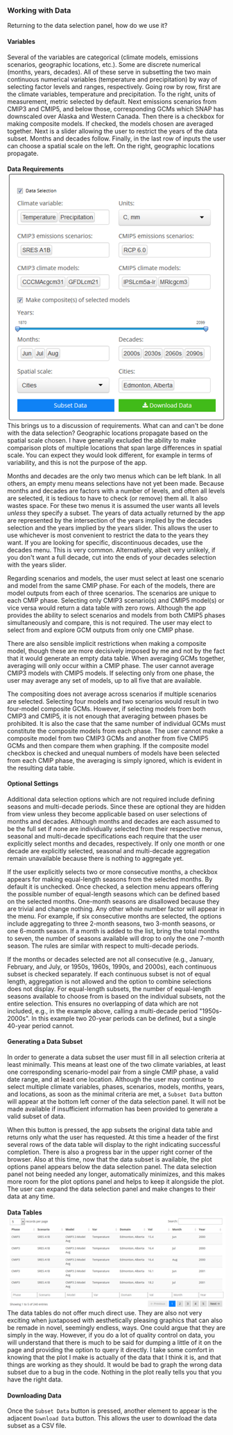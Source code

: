 ### Working with Data

Returning to the data selection panel, how do we use it?

#### Variables

Several of the variables are categorical (climate models, emissions
scenarios, geographic locations, etc.). Some are discrete numerical
(months, years, decades). All of these serve in subsetting the two main
continuous numerical variables (temperature and precipitation) by way of
selecting factor levels and ranges, respectively. Going row by row,
first are the climate variables, temperature and precipitation. To the
right, units of measurement, metric selected by default. Next emissions
scenarios from CMIP3 and CMIP5, and below those, corresponding GCMs
which SNAP has downscaled over Alaska and Western Canada. Then there is
a checkbox for making composite models. If checked, the models chosen
are averaged together. Next is a slider allowing the user to restrict
the years of the data subset. Months and decades follow. Finally, in the
last row of inputs the user can choose a spatial scale on the left. On
the right, geographic locations propagate.

#### Data Requirements <img style="float: right" src="screenshots/dataSelectionPanel_1_white.png"/>

This brings us to a discussion of requirements. What can and can't be
done with the data selection? Geographic locations propagate based on
the spatial scale chosen. I have generally excluded the ability to make
comparison plots of multiple locations that span large differences in
spatial scale. You can expect they would look different, for example in
terms of variability, and this is not the purpose of the app.

Months and decades are the only two menus which can be left blank. In
all others, an empty menu means selections have not yet been made.
Because months and decades are factors with a number of levels, and
often all levels are selected, it is tedious to have to check (or
remove) them all. It also wastes space. For these two menus it is
assumed the user wants all levels *unless* they specify a subset. The
years of data actually returned by the app are represented by the
intersection of the years implied by the decades selection and the years
implied by the years slider. This allows the user to use whichever is
most convenient to restrict the data to the years they want. If you are
looking for specific, discontinuous decades, use the decades menu. This
is very common. Alternatively, albeit very unlikely, if you don't want a
full decade, cut into the ends of your decades selection with the years
slider.

Regarding scenarios and models, the user must select at least one
scenario and model from the same CMIP phase. For each of the models,
there are model outputs from each of three scenarios. The scenarios are
unique to each CMIP phase. Selecting only CMIP3 scenario(s) and CMIP5
model(s) or vice versa would return a data table with zero rows.
Although the app provides the ability to select scenarios and models
from both CMIP5 phases simultaneously and compare, this is not required.
The user may elect to select from and explore GCM outputs from only one
CMIP phase.

There are also sensible implicit restrictions when making a composite
model, though these are more decisively imposed by me and not by the
fact that it would generate an empty data table. When averaging GCMs
together, averaging will only occur within a CMIP phase. The user cannot
average CMIP3 models with CMIP5 models. If selecting only from one
phase, the user may average any set of models, up to all five that are
available.

The compositing does not average across scenarios if multiple scenarios
are selected. Selecting four models and two scenarios would result in
two four-model composite GCMs. However, if selecting models from both
CMIP3 and CMIP5, it is not enough that averaging between phases be
prohibited. It is also the case that the same number of individual GCMs
must constitute the composite models from each phase. The user cannot
make a composite model from two CMIP3 GCMs and another from five CMIP5
GCMs and then compare them when graphing. If the composite model
checkbox is checked and unequal numbers of models have been selected
from each CMIP phase, the averaging is simply ignored, which is evident
in the resulting data table.

#### Optional Settings

Additional data selection options which are not required include
defining seasons and multi-decade periods. Since these are optional they
are hidden from view unless they become applicable based on user
selections of months and decades. Although months and decades are each
assumed to be the full set if none are individually selected from their
respective menus, seasonal and multi-decade specifications each require
that the user explicitly select months and decades, respectively. If
only one month or one decade are explicitly selected, seasonal and
multi-decade aggregation remain unavailable because there is nothing to
aggregate yet.

If the user explicitly selects two or more consecutive months, a
checkbox appears for making equal-length seasons from the selected
months. By default it is unchecked. Once checked, a selection menu
appears offering the possible number of equal-length seasons which can
be defined based on the selected months. One-month seasons are
disallowed because they are trivial and change nothing. Any other whole
number factor will appear in the menu. For example, if six consecutive
months are selected, the options include aggregating to three 2-month
seasons, two 3-month seasons, or one 6-month season. If a month is added
to the list, bring the total months to seven, the number of seasons
available will drop to only the one 7-month season. The rules are
similar with respect to multi-decade periods.

If the months or decades selected are not all consecutive (e.g.,
January, February, and July, or 1950s, 1960s, 1990s, and 2000s), each
continuous subset is checked separately. If each continuous subset is
not of equal length, aggregation is not allowed and the option to
combine selections does not display. For equal-length subsets, the
number of equal-length seasons available to choose from is based on the
individual subsets, not the entire selection. This ensures no
overlapping of data which are not included, e.g., in the example above,
calling a multi-decade period "1950s-2000s". In this example two 20-year
periods can be defined, but a single 40-year period cannot.

#### Generating a Data Subset

In order to generate a data subset the user must fill in all selection
criteria at least minimally. This means at least one of the two climate
variables, at least one corresponding scenario-model pair from a single
CMIP phase, a valid date range, and at least one location. Although the
user may continue to select multiple climate variables, phases,
scenarios, models, months, years, and locations, as soon as the minimal
criteria are met, a `Subset Data` button will appear at the bottom left
corner of the data selection panel. It will not be made available if
insufficient information has been provided to generate a valid subset of
data.

When this button is pressed, the app subsets the original data table and
returns only what the user has requested. At this time a header of the
first several rows of the data table will display to the right
indicating successful completion. There is also a progress bar in the
upper right corner of the browser. Also at this time, now that the data
subset is available, the plot options panel appears below the data
selection panel. The data selection panel not being needed any longer,
automatically minimizes, and this makes more room for the plot options
panel and helps to keep it alongside the plot. The user can expand the
data selection panel and make changes to their data at any time.

#### Data Tables <img style="float: right" src="screenshots/dataTable_1_white.png"/>

The data tables do not offer much direct use. They are also not very
exciting when juxtaposed with aesthetically pleasing graphics that can
also be remade in novel, seemingly endless, ways. One could argue that
they are simply in the way. However, if you do a lot of quality control
on data, you will understand that there is much to be said for dumping a
little of it on the page and providing the option to query it directly.
I take some comfort in knowing that the plot I make is actually of the
data that I think it is, and that things are working as they should. It
would be bad to graph the wrong data subset due to a bug in the code.
Nothing in the plot really tells you that you have the right data.

#### Downloading Data

Once the `Subset Data` button is pressed, another element to appear is
the adjacent `Download Data` button. This allows the user to download
the data subset as a CSV file.
